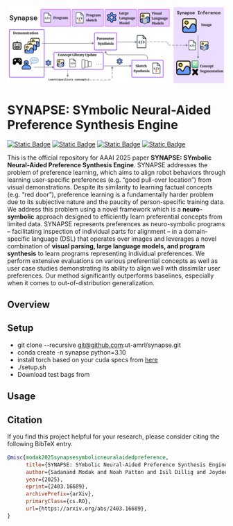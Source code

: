 ![](./assets/framework.png)

# SYNAPSE: SYmbolic Neural-Aided Preference Synthesis Engine
[![Static Badge](https://img.shields.io/badge/Paper-arXiv-blue)](https://arxiv.org/abs/2403.16689)
[![Static Badge](https://img.shields.io/badge/Paper-Proceedings_(soon)-red)]()
[![Static Badge](https://img.shields.io/badge/Demo-Website-green)](https://amrl.cs.utexas.edu/synapse/)
[![Static Badge](https://img.shields.io/badge/Video-Underline_(soon)-orange)]()

This is the official repository for AAAI 2025 paper **SYNAPSE: SYmbolic Neural-Aided Preference Synthesis Engine**. SYNAPSE addresses the problem of preference learning, which aims to align robot behaviors through learning user-specific preferences (e.g. “good pull-over location”) from visual demonstrations. Despite its similarity to learning factual concepts (e.g. “red door”), preference learning is a fundamentally harder problem due to its subjective nature and the paucity of person-specific training data. We address this problem using a novel framework which is a **neuro-symbolic** approach designed to efficiently learn preferential concepts from limited data. SYNAPSE represents preferences as neuro-symbolic programs – facilitating inspection of individual parts for alignment – in a domain-specific language (DSL) that operates over images and leverages a novel combination of **visual parsing, large language models, and program synthesis** to learn programs representing individual preferences. We perform extensive evaluations on various preferential concepts as well as user case studies demonstrating its ability to align well with dissimilar user preferences. Our method significantly outperforms baselines, especially when it comes to out-of-distribution generalization.

## Overview


## Setup
- git clone --recursive git@github.com:ut-amrl/synapse.git
- conda create -n synapse python=3.10
- install torch based on your cuda specs from [here](https://pytorch.org/get-started/locally/)
- ./setup.sh
- Download test bags from <put url>

## Usage

## Citation
If you find this project helpful for your research, please consider citing the following BibTeX entry.
```BibTex
@misc{modak2025synapsesymbolicneuralaidedpreference,
      title={SYNAPSE: SYmbolic Neural-Aided Preference Synthesis Engine}, 
      author={Sadanand Modak and Noah Patton and Isil Dillig and Joydeep Biswas},
      year={2025},
      eprint={2403.16689},
      archivePrefix={arXiv},
      primaryClass={cs.RO},
      url={https://arxiv.org/abs/2403.16689}, 
}
```
